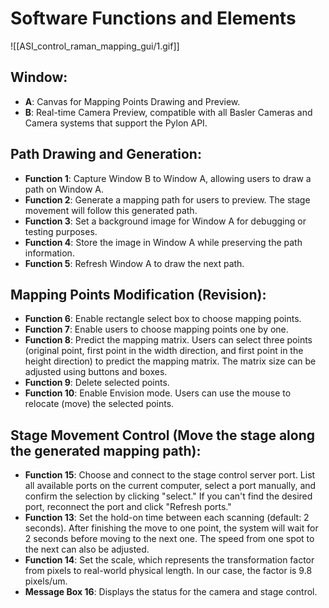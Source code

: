 # Software Functions and Elements


![[ASI_control_raman_mapping_gui/1.gif]]
## Window:
- **A**: Canvas for Mapping Points Drawing and Preview.
- **B**: Real-time Camera Preview, compatible with all Basler Cameras and Camera systems that support the Pylon API.

## Path Drawing and Generation: 
- **Function 1**: Capture Window B to Window A, allowing users to draw a path on Window A.
- **Function 2**: Generate a mapping path for users to preview. The stage movement will follow this generated path.
- **Function 3**: Set a background image for Window A for debugging or testing purposes.
- **Function 4**: Store the image in Window A while preserving the path information.
- **Function 5**: Refresh Window A to draw the next path.

## Mapping Points Modification (Revision):
- **Function 6**: Enable rectangle select box to choose mapping points.
- **Function 7**: Enable users to choose mapping points one by one.
- **Function 8**: Predict the mapping matrix. Users can select three points (original point, first point in the width direction, and first point in the height direction) to predict the mapping matrix. The matrix size can be adjusted using buttons and boxes.
- **Function 9**: Delete selected points.
- **Function 10**: Enable Envision mode. Users can use the mouse to relocate (move) the selected points.

## Stage Movement Control (Move the stage along the generated mapping path):

- **Function 15**: Choose and connect to the stage control server port. List all available ports on the current computer, select a port manually, and confirm the selection by clicking "select." If you can't find the desired port, reconnect the port and click "Refresh ports."
- **Function 13**: Set the hold-on time between each scanning (default: 2 seconds). After finishing the move to one point, the system will wait for 2 seconds before moving to the next one. The speed from one spot to the next can also be adjusted.
- **Function 14**: Set the scale, which represents the transformation factor from pixels to real-world physical length. In our case, the factor is 9.8 pixels/um.
- **Message Box 16**: Displays the status for the camera and stage control.

